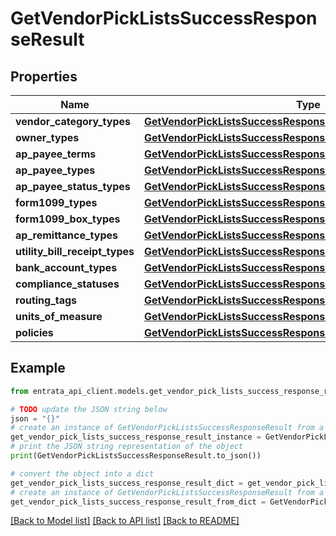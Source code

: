 # GetVendorPickListsSuccessResponseResult


## Properties

Name | Type | Description | Notes
------------ | ------------- | ------------- | -------------
**vendor_category_types** | [**GetVendorPickListsSuccessResponseResultVendorCategoryTypes**](GetVendorPickListsSuccessResponseResultVendorCategoryTypes.md) |  | [optional] 
**owner_types** | [**GetVendorPickListsSuccessResponseResultOwnerTypes**](GetVendorPickListsSuccessResponseResultOwnerTypes.md) |  | [optional] 
**ap_payee_terms** | [**GetVendorPickListsSuccessResponseResultApPayeeTerms**](GetVendorPickListsSuccessResponseResultApPayeeTerms.md) |  | [optional] 
**ap_payee_types** | [**GetVendorPickListsSuccessResponseResultApPayeeTypes**](GetVendorPickListsSuccessResponseResultApPayeeTypes.md) |  | [optional] 
**ap_payee_status_types** | [**GetVendorPickListsSuccessResponseResultApPayeeStatusTypes**](GetVendorPickListsSuccessResponseResultApPayeeStatusTypes.md) |  | [optional] 
**form1099_types** | [**GetVendorPickListsSuccessResponseResultForm1099Types**](GetVendorPickListsSuccessResponseResultForm1099Types.md) |  | [optional] 
**form1099_box_types** | [**GetVendorPickListsSuccessResponseResultForm1099BoxTypes**](GetVendorPickListsSuccessResponseResultForm1099BoxTypes.md) |  | [optional] 
**ap_remittance_types** | [**GetVendorPickListsSuccessResponseResultApRemittanceTypes**](GetVendorPickListsSuccessResponseResultApRemittanceTypes.md) |  | [optional] 
**utility_bill_receipt_types** | [**GetVendorPickListsSuccessResponseResultUtilityBillReceiptTypes**](GetVendorPickListsSuccessResponseResultUtilityBillReceiptTypes.md) |  | [optional] 
**bank_account_types** | [**GetVendorPickListsSuccessResponseResultBankAccountTypes**](GetVendorPickListsSuccessResponseResultBankAccountTypes.md) |  | [optional] 
**compliance_statuses** | [**GetVendorPickListsSuccessResponseResultComplianceStatuses**](GetVendorPickListsSuccessResponseResultComplianceStatuses.md) |  | [optional] 
**routing_tags** | [**GetVendorPickListsSuccessResponseResultRoutingTags**](GetVendorPickListsSuccessResponseResultRoutingTags.md) |  | [optional] 
**units_of_measure** | [**GetVendorPickListsSuccessResponseResultUnitsOfMeasure**](GetVendorPickListsSuccessResponseResultUnitsOfMeasure.md) |  | [optional] 
**policies** | [**GetVendorPickListsSuccessResponseResultPolicies**](GetVendorPickListsSuccessResponseResultPolicies.md) |  | [optional] 

## Example

```python
from entrata_api_client.models.get_vendor_pick_lists_success_response_result import GetVendorPickListsSuccessResponseResult

# TODO update the JSON string below
json = "{}"
# create an instance of GetVendorPickListsSuccessResponseResult from a JSON string
get_vendor_pick_lists_success_response_result_instance = GetVendorPickListsSuccessResponseResult.from_json(json)
# print the JSON string representation of the object
print(GetVendorPickListsSuccessResponseResult.to_json())

# convert the object into a dict
get_vendor_pick_lists_success_response_result_dict = get_vendor_pick_lists_success_response_result_instance.to_dict()
# create an instance of GetVendorPickListsSuccessResponseResult from a dict
get_vendor_pick_lists_success_response_result_from_dict = GetVendorPickListsSuccessResponseResult.from_dict(get_vendor_pick_lists_success_response_result_dict)
```
[[Back to Model list]](../README.md#documentation-for-models) [[Back to API list]](../README.md#documentation-for-api-endpoints) [[Back to README]](../README.md)


